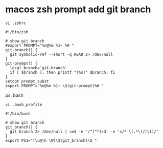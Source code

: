 
macos zsh prompt add git branch
===============================


`vi .zshrc`

```
#!/bin/zsh

# show git branch
#export PROMPT="%n@%m %1~ %# "
git-branch() {
  git symbolic-ref --short -q HEAD 2> /dev/null
}
git-prompt() {
  local branch=`git-branch`
  if [ $branch ]; then printf "(%s)" $branch; fi
}
setopt prompt_subst
export PROMPT="%n@%m %1~ \$(git-prompt)%# "
```


ps: bash

`vi .bash_profile`

```
#!/bin/bash

# show git branch
git_branch() {
  git branch 2> /dev/null | sed -e '/^[^*]/d' -e 's/* \(.*\)/(\1)/'
}
export PS1="[\u@\h \W]\$(git_branch)\$ "
```
